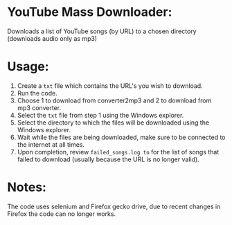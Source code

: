 # YouTube Mass Downloader:
Downloads a list of YouTube songs (by URL) to a chosen directory (downloads audio only as mp3)

# Usage:
1. Create a `txt` file which contains the URL's you wish to download.
2. Run the code.
3. Choose 1 to download from converter2mp3 and 2 to download from mp3 converter.
4. Select the `txt` file from step 1 using the Windows explorer.
5. Select the directory to which the files will be downloaded using the Windows explorer.
6. Wait while the files are being downloaded, make sure to be connected to the internet at all times.
7. Upon completion, review `failed_songs.log to` for the list of songs that failed to download (usually because the URL is no longer valid).

# Notes:
The code uses selenium and Firefox gecko drive, due to recent changes in Firefox the code can no longer works.
